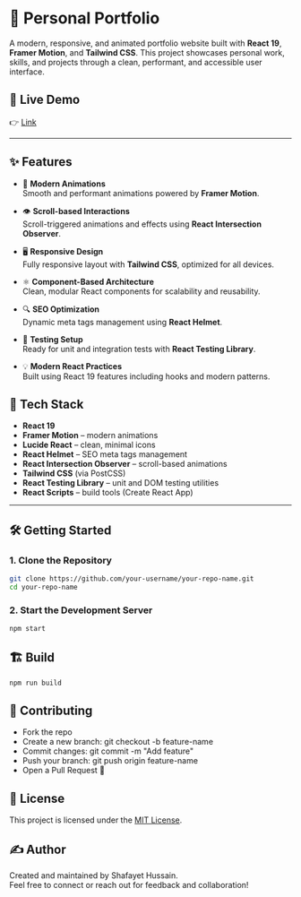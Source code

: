 # 🚀 Personal Portfolio

A modern, responsive, and animated portfolio website built with **React 19**, **Framer Motion**, and **Tailwind CSS**. This project showcases personal work, skills, and projects through a clean, performant, and accessible user interface.

## 🔗 Live Demo

👉 [Link](https://shafayethussain.netlify.app/)

---

## ✨ Features

- 🚀 **Modern Animations**  
  Smooth and performant animations powered by **Framer Motion**.

- 👁️ **Scroll-based Interactions**  
  Scroll-triggered animations and effects using **React Intersection Observer**.

- 🖥️ **Responsive Design**  
  Fully responsive layout with **Tailwind CSS**, optimized for all devices.

- ⚛️ **Component-Based Architecture**  
  Clean, modular React components for scalability and reusability.

- 🔍 **SEO Optimization**  
  Dynamic meta tags management using **React Helmet**.

- 🧪 **Testing Setup**  
  Ready for unit and integration tests with **React Testing Library**.

- 💡 **Modern React Practices**  
  Built using React 19 features including hooks and modern patterns.


## 📂 Tech Stack

- **React 19**
- **Framer Motion** – modern animations
- **Lucide React** – clean, minimal icons
- **React Helmet** – SEO meta tags management
- **React Intersection Observer** – scroll-based animations
- **Tailwind CSS** (via PostCSS)
- **React Testing Library** – unit and DOM testing utilities
- **React Scripts** – build tools (Create React App)

---

## 🛠️ Getting Started

### 1. Clone the Repository

```bash
git clone https://github.com/your-username/your-repo-name.git
cd your-repo-name
```
### 2. Start the Development Server
```bash
npm start
```
## 🏗️ Build
```bash
npm run build
```

## 🤝 Contributing

- Fork the repo
-  Create a new branch: git checkout -b feature-name
- Commit changes: git commit -m "Add feature"
- Push your branch: git push origin feature-name
- Open a Pull Request 🚀

## 📄 License
This project is licensed under the [MIT License](LICENSE).

## ✍️ Author
Created and maintained by Shafayet Hussain.  
Feel free to connect or reach out for feedback and collaboration!
